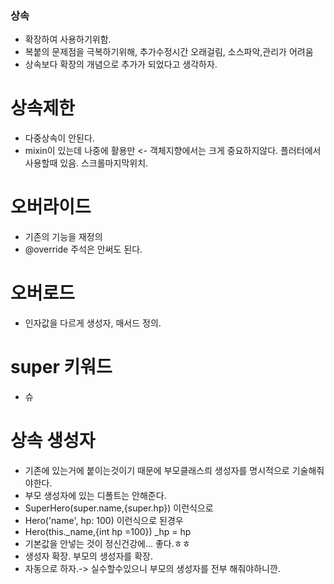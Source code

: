 ### 상속
 - 확장하여 사용하기위함.
 - 복붙의 문제점을 극복하기위해, 추가수정시간 오래걸림, 소스파악,관리가 어려움
 - 상속보다 확장의 개념으로 추가가 되었다고 생각하자.

# 상속제한
 - 다중상속이 안된다.
 - mixin이 있는데 나중에 활용만 <- 객체지향에서는 크게 중요하지않다. 플러터에서 사용할때 있음. 스크롤마지막위치.

# 오버라이드
 - 기존의 기능을 재정의
 - @override 주석은 안써도 된다.

# 오버로드
 - 인자값을 다르게 생성자, 매서드 정의.

# super 키워드
 - 슈

# 상속 생성자
 - 기존에 있는거에 붙이는것이기 때문에 부모클래스릐 생성자를 명시적으로 기술해줘야한다.
 - 부모 생성자에 있는 디폴트는 안해준다.
 - SuperHero(super.name,{super.hp}) 이런식으로 
 - Hero('name', hp: 100) 이런식으로 된경우
 - Hero(this._name,{int hp =100}) _hp = hp
 - 기본값을 안넣는 것이 정신건강에... 좋다.ㅎㅎ
 - 생성자 확장. 부모의 생성자를 확장. 
 - 자동으로 하자.-> 실수할수있으니 부모의 생성자를 전부 해줘야하니깐.

# 

